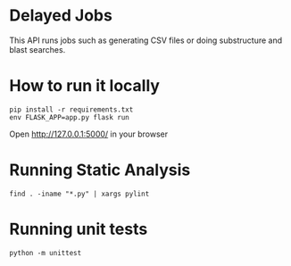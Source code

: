 # Delayed Jobs

This API runs jobs such as generating CSV files or doing substructure and blast searches. 

# How to run it locally

```
pip install -r requirements.txt
env FLASK_APP=app.py flask run
```

Open http://127.0.0.1:5000/ in your browser

# Running Static Analysis 

```
find . -iname "*.py" | xargs pylint
```

# Running unit tests

```
python -m unittest
```